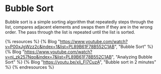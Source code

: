 # Bubble Sort

Bubble sort is a simple sorting algorithm that repeatedly steps through the list, compares adjacent elements and swaps them if they are in the wrong order. The pass through the list is repeated until the list is sorted.

{% resources %}
  {% Blog "https://www.youtube.com/watch?v=P00xJgWzz2c&index=1&list=PL89B61F78B552C1AB", "Bubble Sort" %}
  {% Blog "https://www.youtube.com/watch?v=ni_zk257Nqo&index=7&list=PL89B61F78B552C1AB", "Analyzing Bubble Sort" %}
  {% Blog "https://youtu.be/xli_FI7CuzA", "Bubble sort in 2 minutes" %}
{% endresources %}
